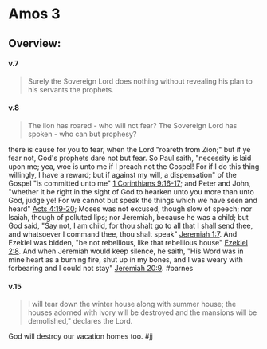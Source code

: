 # Amos 3

## Overview:



#### v.7
>Surely the Sovereign Lord does nothing without revealing his plan to his servants the prophets.

#### v.8
>The lion has roared - who will not fear? The Sovereign Lord has spoken - who can but prophesy?

there is cause for you to fear, when the Lord "roareth from Zion;" but if ye fear not, God's prophets dare not but fear. So Paul saith, "necessity is laid upon me; yea, woe is unto me if I preach not the Gospel! For if I do this thing willingly, I have a reward; but if against my will, a dispensation" of the Gospel "is committed unto me" [1 Corinthians 9:16-17](1Cor9#v.16); and Peter and John, "whether it be right in the sight of God to hearken unto you more than unto God, judge ye! For we cannot but speak the things which we have seen and heard" [Acts 4:19-20](Acts4#v.19-20); Moses was not excused, though slow of speech; nor Isaiah, though of polluted lips; nor Jeremiah, because he was a child; but God said, "Say not, I am child, for thou shalt go to all that I shall send thee, and whatsoever I command thee, thou shalt speak" [Jeremiah 1:7](Jeremiah1#v.7). And Ezekiel was bidden, "be not rebellious, like that rebellious house" [Ezekiel 2:8](Ezekiel2#v.8). And when Jeremiah would keep silence, he saith, "His Word was in mine heart as a burning fire, shut up in my bones, and I was weary with forbearing and I could not stay" [Jeremiah 20:9](Jeremiah20#v.9).
#barnes

#### v.15
>I will tear down the winter house along with summer house; the houses adorned with ivory will be destroyed and the mansions will be demolished," declares the Lord.

God will destroy our vacation homes too. 
#jj 

